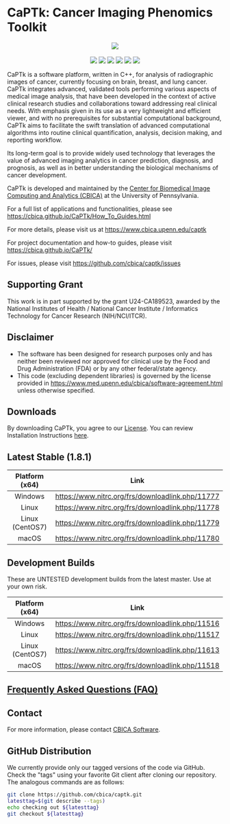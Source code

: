 # CaPTk:  Cancer Imaging Phenomics Toolkit 

<p align="center">
    <img src="https://raw.githubusercontent.com/CBICA/CaPTk/master/docs_sources/images/0_tutorial_1_mainUI_resized.png" />
    <br></br>
    <a href="https://dev.azure.com/CBICA/CaPTk/_build?definitionId=2" alt="Build Status"><img src="https://dev.azure.com/CBICA/CaPTk/_apis/build/status/CBICA.CaPTk?branchName=master" /></a>
    <a href="https://hub.docker.com/r/cbica/captk/builds" alt="Build Status"><img src="https://img.shields.io/docker/cloud/automated/cbica/captk"></a>
    <a href="https://github.com/CBICA/CaPTk/issues" alt="Issues"><img src="https://img.shields.io/github/issues/CBICA/CaPTk.svg" /></a>
    <a href="https://github.com/CBICA/CaPTk/issues" alt="Issues"><img src="https://img.shields.io/github/issues-closed/CBICA/CaPTk.svg" /></a>
    <a href="https://doi.org/10.1117/1.JMI.5.1.011018" alt="Citation"><img src="https://img.shields.io/badge/cite-citation-blue" /></a>
    <img src="https://img.shields.io/badge/language-c%2B%2B11-blue.svg" />
</p>

CaPTk is a software platform, written in C++, for analysis of radiographic images of cancer, currently focusing on brain, breast, and lung cancer. CaPTk integrates advanced, validated tools performing various aspects of medical image analysis, that have been developed in the context of active clinical research studies and collaborations toward addressing real clinical needs. With emphasis given in its use as a very lightweight and efficient viewer, and with no prerequisites for substantial computational background, CaPTk aims to facilitate the swift translation of advanced computational algorithms into routine clinical quantification, analysis, decision making, and reporting workflow.

Its long-term goal is to provide widely used technology that leverages the value of advanced imaging analytics in cancer prediction, diagnosis, and prognosis, as well as in better understanding the biological mechanisms of cancer development.

CaPTk is developed and maintained by the [Center for Biomedical Image Computing and Analytics (CBICA)](https://www.cbica.upenn.edu/) at the University of Pennsylvania.

For a full list of applications and functionalities, please see https://cbica.github.io/CaPTk/How_To_Guides.html

For more details, please visit us at https://www.cbica.upenn.edu/captk

For project documentation and how-to guides, please visit https://cbica.github.io/CaPTk/

For issues, please visit https://github.com/cbica/captk/issues

## Supporting Grant
This work is in part supported by the grant U24-CA189523, awarded by the National Institutes of Health / National Cancer Institute / Informatics Technology for Cancer Research (NIH/NCI/ITCR).

## Disclaimer
- The software has been designed for research purposes only and has neither been reviewed nor approved for clinical use by the Food and Drug Administration (FDA) or by any other federal/state agency.
- This code (excluding dependent libraries) is governed by the license provided in https://www.med.upenn.edu/cbica/software-agreement.html unless otherwise specified.

## Downloads

By downloading CaPTk, you agree to our [License](./LICENSE). You can review Installation Instructions [here](https://cbica.github.io/CaPTk/Installation.html).

## Latest Stable (1.8.1)

| Platform (x64) | Link                                             |
|:--------------:|:------------------------------------------------:|
| Windows        | https://www.nitrc.org/frs/downloadlink.php/11777 |
| Linux          | https://www.nitrc.org/frs/downloadlink.php/11778 |
| Linux (CentOS7)| https://www.nitrc.org/frs/downloadlink.php/11779 |
| macOS          | https://www.nitrc.org/frs/downloadlink.php/11780 |

## Development Builds

These are UNTESTED development builds from the latest master. Use at your own risk.

| Platform (x64) | Link                                             |
|:--------------:|:------------------------------------------------:|
| Windows        | https://www.nitrc.org/frs/downloadlink.php/11516 |
| Linux          | https://www.nitrc.org/frs/downloadlink.php/11517 |
| Linux (CentOS7)| https://www.nitrc.org/frs/downloadlink.php/11613 |
| macOS          | https://www.nitrc.org/frs/downloadlink.php/11518 |

## [Frequently Asked Questions (FAQ)](https://cbica.github.io/CaPTk/Getting_Started.html#gs_FAQ)

## Contact
For more information, please contact <a href="mailto:software@cbica.upenn.edu">CBICA Software</a>.

## GitHub Distribution

We currently provide only our tagged versions of the code via GitHub. Check the "tags" using your favorite Git client after cloning our repository. The analogous commands are as follows: 

```bash
git clone https://github.com/cbica/captk.git
latesttag=$(git describe --tags)
echo checking out ${latesttag}
git checkout ${latesttag}
```
